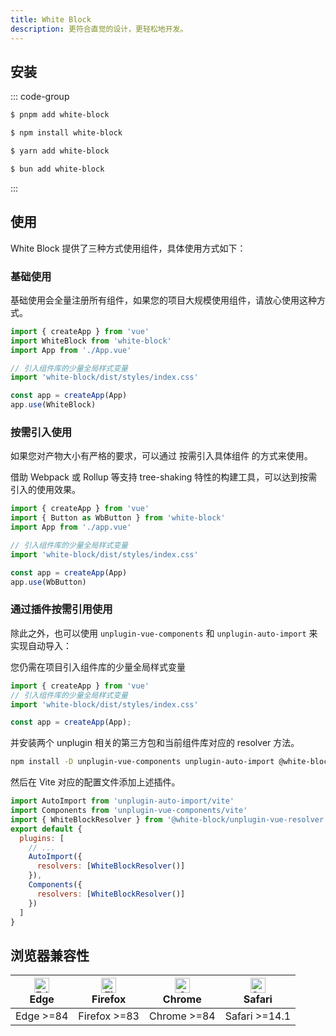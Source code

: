 ```yaml
---
title: White Block
description: 更符合直觉的设计，更轻松地开发。
---
```


## 安装

::: code-group
```sh [pnpm]
$ pnpm add white-block
```

```sh [npm]
$ npm install white-block
```

```sh [yarn]
$ yarn add white-block
```

```sh [bun]
$ bun add white-block
```
:::

## 使用

White Block 提供了三种方式使用组件，具体使用方式如下：
### 基础使用

基础使用会全量注册所有组件，如果您的项目大规模使用组件，请放心使用这种方式。

```js
import { createApp } from 'vue'
import WhiteBlock from 'white-block'
import App from './App.vue'

// 引入组件库的少量全局样式变量
import 'white-block/dist/styles/index.css'

const app = createApp(App)
app.use(WhiteBlock)
```

### 按需引入使用

如果您对产物大小有严格的要求，可以通过 按需引入具体组件 的方式来使用。

借助 Webpack 或 Rollup 等支持 tree-shaking 特性的构建工具，可以达到按需引入的使用效果。

```js
import { createApp } from 'vue'
import { Button as WbButton } from 'white-block'
import App from './app.vue'

// 引入组件库的少量全局样式变量
import 'white-block/dist/styles/index.css'

const app = createApp(App)
app.use(WbButton)
```

### 通过插件按需引用使用 <Badge type="tip" text="推荐" />

除此之外，也可以使用 `unplugin-vue-components` 和 `unplugin-auto-import` 来实现自动导入：

您仍需在项目引入组件库的少量全局样式变量
```js
import { createApp } from 'vue'
// 引入组件库的少量全局样式变量
import 'white-block/dist/styles/index.css'

const app = createApp(App);
```
并安装两个 unplugin 相关的第三方包和当前组件库对应的 resolver 方法。
```bash
npm install -D unplugin-vue-components unplugin-auto-import @white-block/resolver
```

然后在 Vite 对应的配置文件添加上述插件。

```js
import AutoImport from 'unplugin-auto-import/vite'
import Components from 'unplugin-vue-components/vite'
import { WhiteBlockResolver } from '@white-block/unplugin-vue-resolver'
export default {
  plugins: [
    // ...
    AutoImport({
      resolvers: [WhiteBlockResolver()]
    }),
    Components({
      resolvers: [WhiteBlockResolver()]
    })
  ]
}
```

## 浏览器兼容性

| [<img src="https://tdesign.gtimg.com/docs/edge_48x48.png" alt="Edge" width="24px" height="24px" />](http://godban.github.io/browsers-support-badges/)<br/> Edge | [<img src="https://tdesign.gtimg.com/docs/firefox_48x48.png" alt="Firefox" width="24px" height="24px" />](http://godban.github.io/browsers-support-badges/)<br/>Firefox | [<img src="https://tdesign.gtimg.com/docs/chrome_48x48.png" alt="Chrome" width="24px" height="24px" />](http://godban.github.io/browsers-support-badges/)<br/>Chrome | [<img src="https://tdesign.gtimg.com/docs/safari_48x48.png" alt="Safari" width="24px" height="24px" />](http://godban.github.io/browsers-support-badges/)<br/>Safari |
| --- | --- | --- | --- |
| Edge >=84 | Firefox >=83 | Chrome >=84 | Safari >=14.1 |